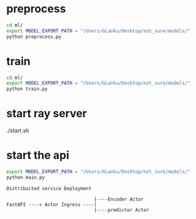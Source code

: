 
# preprocess 

```bash
cd ml/
export MODEL_EXPORT_PATH = "/Users/GLanku/Desktop/not_sure/models/"
python preprocess.py
```

# train 

```bash
cd ml/
export MODEL_EXPORT_PATH = "/Users/GLanku/Desktop/not_sure/models/"
python train.py
```


# start ray server
./start.sh



# start the api

```bash
export MODEL_EXPORT_PATH = "/Users/GLanku/Desktop/not_sure/models/"
python main.py
```

    Distribuited service Deployment

                                    |----Encoder Actor
    FastAPI ----> Actor Ingress ----|                                   
                                    |----predictor Actor